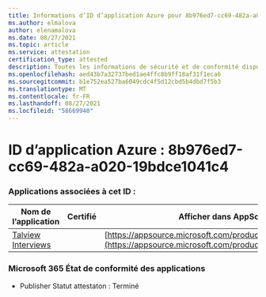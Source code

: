 ```yaml
---
title: Informations d’ID d’application Azure pour 8b976ed7-cc69-482a-a020-19bdce1041c4
ms.author: elmalova
author: elenamalova
ms.date: 08/27/2021
ms.topic: article
ms.service: attestation
certification_type: attested
description: Toutes les informations de sécurité et de conformité disponibles pour 8b976ed7-cc69-482a-a020-19bdce1041c4.
ms.openlocfilehash: aed43b7a32737bed1ae4ffc8b9ff18af31f1eca6
ms.sourcegitcommit: b1e752ea527ba6049cdc4f5d12cbd5b4dbd7f5b3
ms.translationtype: MT
ms.contentlocale: fr-FR
ms.lasthandoff: 08/27/2021
ms.locfileid: "58669940"
---
```

# <a name="azure-app-id-8b976ed7-cc69-482a-a020-19bdce1041c4"></a>ID d’application Azure : 8b976ed7-cc69-482a-a020-19bdce1041c4


### <a name="apps-associated-with-this-id"></a>Applications associées à cet ID :
| **Nom de l’application** | **Certifié** | **Afficher dans AppSource** |
|--------------|---------------|-----------------------|
| [Talview Interviews](https://docs.microsoft.com/microsoft-365-app-certification/forward/WA200002437) |  | [https://appsource.microsoft.com/product/office/WA200002437](https://appsource.microsoft.com/product/office/WA200002437) |

### <a name="microsoft-365-app-compliance-status"></a>Microsoft 365 État de conformité des applications
- Publisher Statut attestaton : Terminé
